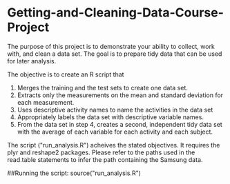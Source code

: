 Getting-and-Cleaning-Data-Course-Project
========================================

The purpose of this project is to demonstrate your ability to collect, work with, and clean a data set. The goal is to prepare tidy data that can be used for later analysis.

The objective is to create an R script that
1. Merges the training and the test sets to create one data set.
2. Extracts only the measurements on the mean and standard deviation for each measurement. 
3. Uses descriptive activity names to name the activities in the data set
4. Appropriately labels the data set with descriptive variable names. 
5. From the data set in step 4, creates a second, independent tidy data set with the average of each variable for each activity and each subject.

The script ("run_analysis.R") acheives the stated objectives. It requires the plyr and reshape2 packages. Please refer to the paths used in the read.table statements to infer the path containing the Samsung data. 

##Running the script:
source("run_analysis.R")